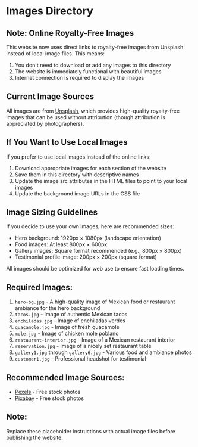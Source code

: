 # Images Directory

## Note: Online Royalty-Free Images

This website now uses direct links to royalty-free images from Unsplash instead of local image files. This means:

1. You don't need to download or add any images to this directory
2. The website is immediately functional with beautiful images
3. Internet connection is required to display the images

## Current Image Sources

All images are from [Unsplash](https://unsplash.com/), which provides high-quality royalty-free images that can be used without attribution (though attribution is appreciated by photographers).

## If You Want to Use Local Images

If you prefer to use local images instead of the online links:

1. Download appropriate images for each section of the website
2. Save them in this directory with descriptive names
3. Update the image src attributes in the HTML files to point to your local images
4. Update the background image URLs in the CSS file

## Image Sizing Guidelines

If you decide to use your own images, here are recommended sizes:

- Hero background: 1920px × 1080px (landscape orientation)
- Food images: At least 800px × 600px
- Gallery images: Square format recommended (e.g., 800px × 800px)
- Testimonial profile image: 200px × 200px (square format)

All images should be optimized for web use to ensure fast loading times.

## Required Images:

1. `hero-bg.jpg` - A high-quality image of Mexican food or restaurant ambiance for the hero background
2. `tacos.jpg` - Image of authentic Mexican tacos
3. `enchiladas.jpg` - Image of enchiladas verdes
4. `guacamole.jpg` - Image of fresh guacamole
5. `mole.jpg` - Image of chicken mole poblano
6. `restaurant-interior.jpg` - Image of a Mexican restaurant interior
7. `reservation.jpg` - Image of a nicely set restaurant table
8. `gallery1.jpg` through `gallery6.jpg` - Various food and ambiance photos
9. `customer1.jpg` - Professional headshot for testimonial

## Recommended Image Sources:

- [Pexels](https://www.pexels.com/) - Free stock photos
- [Pixabay](https://pixabay.com/) - Free stock photos

## Note:

Replace these placeholder instructions with actual image files before publishing the website. 